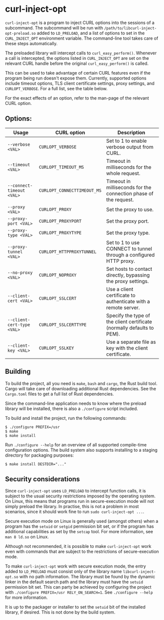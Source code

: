 # curl-inject-opt

`curl-inject-opt` is a program to inject CURL options into the sessions of a subcommand.
The subcommand will be run with `/path/to/libcurl-inject-opt-preload.so` added to `LD_PRELOAD`,
and a list of options to set in the `CURL_INJECT_OPT` environment variable.
The command-line tool takes care of these steps automatically.

The preloaded library will intercept calls to `curl_easy_perform()`.
Whenever a call is intercepted, the options listed in `CURL_INJECT_OPT` are set on the relevant CURL handle
before the original `curl_easy_perform()` is called.

This can be used to take advantage of certain CURL features even if the program being run doesn't expose them.
Currently, supported options include timeout options, TLS client certificate settings, proxy settings, and `CURLOPT_VERBOSE`.
For a full list, see the table below.

For the exact effects of an option, refer to the man-page of the relevant CURL option.

## Options:

Usage                       |  CURL option                 | Description
----------------------------|------------------------------|---------------
`--verbose <VAL>`           |  `CURLOPT_VERBOSE`           | Set to 1 to enable verbose output from CURL.
`--timeout <VAL>`           |  `CURLOPT_TIMEOUT_MS`        | Timeout in milliseconds for the whole request.
`--connect-timeout <VAL>`   |  `CURLOPT_CONNECTTIMEOUT_MS` | Timeout in milliseconds for the connection phase of the request.
`--proxy <VAL>`             |  `CURLOPT_PROXY`             | Set the proxy to use.
`--proxy-port <VAL>`        |  `CURLOPT_PROXYPORT`         | Set the proxy port.
`--proxy-type <VAL>`        |  `CURLOPT_PROXYTYPE`         | Set the proxy type.
`--proxy-tunnel <VAL>`      |  `CURLOPT_HTTPPROXYTUNNEL`   | Set to 1 to use CONNECT to tunnel through a configured HTTP proxy.
`--no-proxy <VAL>`          |  `CURLOPT_NOPROXY`           | Set hosts to contact directly, bypassing the proxy settings.
`--client-cert <VAL>`       |  `CURLOPT_SSLCERT`           | Use a client certificate to authenticate with a remote server.
`--client-cert-type <VAL>`  |  `CURLOPT_SSLCERTTYPE`       | Specify the type of the client certificate (normally defaults to PEM).
`--client-key <VAL>`        |  `CURLOPT_SSLKEY`            | Use a separate file as key with the client certificate.


## Building

To build the project, all you need is `make`, `bash` and `cargo`, the Rust build tool.
Cargo will take care of downloading additional Rust dependencies.
See the `Cargo.toml` files to get a full list of Rust dependencies.

Since the command-line application needs to know where the preload library will be installed,
there is also a `./configure` script included.

To build and install the project, run the following commands:

```console
$ ./configure PREFIX=/usr
$ make
$ make install
```

Run `./configure --help` for an overview of all supported compile-time configuration options.
The build system also supports installing to a staging directory for packaging purposes:

```console
$ make install DESTDIR="..."
```

## Security considerations

Since `curl-inject-opt` uses `LD_PRELOAD` to intercept function calls,
it is subject to the usual security restrictions imposed by the operating system.
On Linux, this means that programs run in secure-execution mode will not simply preload the library.
In practise, this is not a problem in most scenarios, since it should work fine to run `sudo curl-inject-opt ...`.

Secure execution mode on Linux is generally used (amongst others) when a program has the `setuid` or `setgid` permission bit set,
or if the program has additional capabilities as set by the `setcap` tool.
For more information, see `man 8 ld.so` on Linux.

Although not recommended, it is possible to make `curl-inject-opt` work even with commands that are subject to the restrictions of secure-execution mode.

To make `curl-inject-opt` work with secure execution mode, the entry added to `LD_PRELOAD` must consist only of the library name `libcurl-inject-opt.so` with no path information.
The library must be found by the dynamic linker in the default search path and the library must have the `setuid` permission bit set.
This can party be achieved by configuring the project with `./configure PREFIX=/usr RELY_ON_SEARCH=1`.
See `./configure --help` for more information.

It is up to the packager or installer to set the `setuid` bit of the installed library, if desired.
This is not done by the build system.
